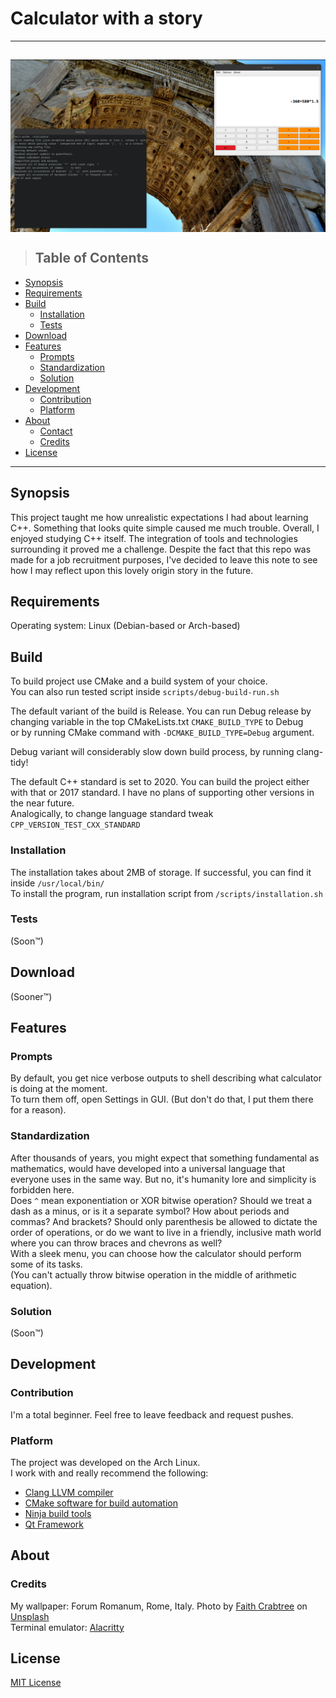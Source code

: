 # Calculator with a story
---
<a href="calculator screenshot"><img src="https://raw.githubusercontent.com/PrzemyslawSochon/CPP-Calculator/507d87622c1e3c90184ee33064c58eb24e08ad17/CALCULATOR.png" align="middle"></a>
---
> ## Table of Contents

* [Synopsis](#Synopsis)
* [Requirements](#Requirements)
* [Build](#Build)
  * [Installation](#Installation)
  * [Tests](#Tests)
* [Download](#Downloads)
* [Features](#Features)
    * [Prompts](#Prompts)
    * [Standardization](#Standardization)
    * [Solution](#Solution)
* [Development](#Development)
  * [Contribution](#Contribution)
  * [Platform](#Platform)
* [About](#About)
  * [Contact](#Contact)
  * [Credits](#Credits)
* [License](#License)

---

## Synopsis
This project taught me how unrealistic expectations I had about learning C++. Something that looks quite simple caused me much trouble. Overall, I enjoyed studying C++ itself. The integration of tools and technologies surrounding it proved me a challenge.
Despite the fact that this repo was made for a job recruitment purposes, I've decided to leave this note to see how I may reflect upon this lovely origin story in the future.

## Requirements

Operating system:
Linux (Debian-based or Arch-based)

## Build
To build project use CMake and a build system of your choice.  
You can also run tested script inside <code>scripts/debug-build-run.sh</code>

The default variant of the build is Release. You can run Debug release by changing variable in the top CMakeLists.txt `CMAKE_BUILD_TYPE` to Debug  
or by running CMake command with <code>-DCMAKE_BUILD_TYPE=Debug</code> argument.  
  
Debug variant will considerably slow down build process, by running clang-tidy!

The default C++ standard is set to 2020. You can build the project either with that or 2017 standard. I have no plans of supporting other versions in the near future.  
Analogically, to change language standard tweak <code>CPP_VERSION_TEST_CXX_STANDARD</code>

### Installation

The installation takes about 2MB of storage. If successful, you can find it inside <code>/usr/local/bin/</code>  
To install the program, run installation script from <code>/scripts/installation.sh</code>

### Tests

(Soon™)

## Download

(Sooner™)

## Features

### Prompts

By default, you get nice verbose outputs to shell describing what calculator is doing at the moment.  
To turn them off, open Settings in GUI. (But don't do that, I put them there for a reason).

### Standardization

After thousands of years, you might expect that something fundamental as mathematics, would have developed into a universal language that everyone uses in the same way. But no, it's humanity lore and simplicity is forbidden here.  
Does `^` mean exponentiation or XOR bitwise operation? Should we treat a dash as a minus, or is it a separate symbol? How about periods and commas? And brackets? Should only parenthesis be allowed to dictate the order of operations, or do we want to live in a friendly, inclusive math world where you can throw braces and chevrons as well?  
With a sleek menu, you can choose how the calculator should perform some of its tasks.  
(You can't actually throw bitwise operation in the middle of arithmetic equation).

### Solution

(Soon™)

## Development

### Contribution

I'm a total beginner. Feel free to leave feedback and request pushes.

### Platform

The project was developed on the Arch Linux.  
I work with and really recommend the following:

* <a href="https://archlinux.org/packages/extra/x86_64/clang/">Clang LLVM compiler</a>
* <a href="https://archlinux.org/packages/extra/x86_64/cmake/">CMake software for build automation</a>
* <a href="https://archlinux.org/packages/community/x86_64/ninja/">Ninja build tools</a>
* <a href="https://archlinux.org/groups/x86_64/qt/">Qt Framework</a>

## About

### Credits

My wallpaper: Forum Romanum, Rome, Italy. Photo by <a href="https://unsplash.com/@alyspara">Faith Crabtree</a> on <a href="https://unsplash.com/license">Unsplash</a>  
Terminal emulator: <a href="https://github.com/alacritty/alacritty">Alacritty</a>

## License

<a href="https://github.com/PrzemyslawSochon/CPP-Calculator/blob/main/LICENSE">MIT License</a>
